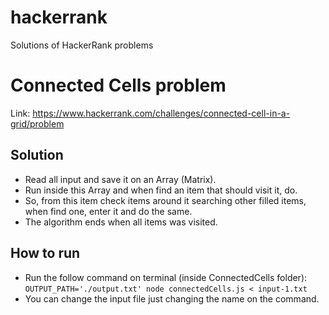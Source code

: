 # hackerrank
Solutions of HackerRank problems

# Connected Cells problem
Link: https://www.hackerrank.com/challenges/connected-cell-in-a-grid/problem

Solution
-
- Read all input and save it on an Array (Matrix).
- Run inside this Array and when find an item that should visit it, do. 
- So, from this item check items around it searching other filled items, when find one, enter it and do the same. 
- The algorithm ends when all items was visited.

How to run
- 
- Run the follow command on terminal (inside ConnectedCells folder): `OUTPUT_PATH='./output.txt' node connectedCells.js < input-1.txt`
- You can change the input file just changing the name on the command.